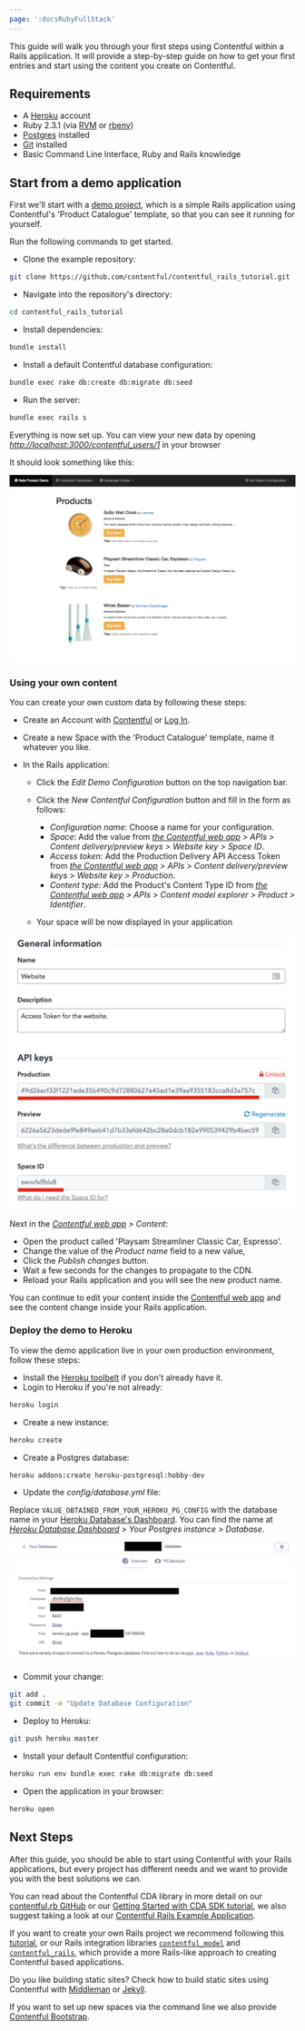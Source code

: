 ```yaml
---
page: ':docsRubyFullStack'
---
```


This guide will walk you through your first steps using Contentful within a Rails application. It will provide a step-by-step guide on how to get your first entries and start using the content you create on Contentful.

## Requirements

- A [Heroku][8] account
- Ruby 2.3.1 (via [RVM][16] or [rbenv][17])
- [Postgres][18] installed
- [Git][19] installed
- Basic Command Line Interface, Ruby and Rails knowledge

## Start from a demo application

First we'll start with a [demo project][10], which is a simple Rails application using Contentful's 'Product Catalogue' template, so that you can see it running for yourself.

Run the following commands to get started.

- Clone the example repository:

~~~bash
git clone https://github.com/contentful/contentful_rails_tutorial.git
~~~

- Navigate into the repository's directory:

~~~bash
cd contentful_rails_tutorial
~~~

- Install dependencies:

~~~bash
bundle install
~~~

- Install a default Contentful database configuration:

~~~bash
bundle exec rake db:create db:migrate db:seed
~~~

- Run the server:

~~~bash
bundle exec rails s
~~~

Everything is now set up. You can view your new data by opening [_http://localhost:3000/contentful_users/1_][11] in your browser

It should look something like this:

![Rails Demo Application](./default_website.png)

### Using your own content

You can create your own custom data by following these steps:

- Create an Account with [Contentful][12] or [Log In][13].
- Create a new Space with the 'Product Catalogue' template, name it whatever you like.
- In the Rails application:

  - Click the _Edit Demo Configuration_ button on the top navigation bar.
  - Click the _New Contentful Configuration_ button and fill in the form as follows:

    - _Configuration name_: Choose a name for your configuration.
    - _Space_: Add the value from _[the Contentful web app][13] > APIs > Content delivery/preview keys > Website key > Space ID_.
    - _Access token_: Add the Production Delivery API Access Token from _[the Contentful web app][13] > APIs > Content delivery/preview keys > Website key > Production_.
    - _Content type_: Add the Product's Content Type ID from _[the Contentful web app][13] > APIs > Content model explorer > Product > Identifier_.

  - Your space will be now displayed in your application

![Keys Page](keys_and_ids.png)

Next in the _[Contentful web app][13] > Content_:

- Open the product called 'Playsam Streamliner Classic Car, Espresso'.
- Change the value of the _Product name_ field to a new value,
- Click the _Publish changes_ button.
- Wait a few seconds for the changes to propagate to the CDN.
- Reload your Rails application and you will see the new product name.

You can continue to edit your content inside the [Contentful web app][13] and see the content change inside your Rails application.

### Deploy the demo to Heroku

To view the demo application live in your own production environment, follow these steps:

- Install the [Heroku toolbelt](https://devcenter.heroku.com/articles/heroku-command-line#download-and-install) if you don't already have it.
- Login to Heroku if you're not already:

~~~bash
heroku login
~~~

- Create a new instance:

~~~bash
heroku create
~~~

- Create a Postgres database:

~~~bash
heroku addons:create heroku-postgresql:hobby-dev
~~~

- Update the _config/database.yml_ file:

Replace `VALUE_OBTAINED_FROM_YOUR_HEROKU_PG_CONFIG` with the database name in your [Heroku Database's Dashboard][20]. You can find the name at _[Heroku Database Dashboard][20] > Your Postgres instance > Database_.

![Heroku Database Name](./database_name.png)

- Commit your change:

~~~bash
git add .
git commit -m "Update Database Configuration"
~~~

- Deploy to Heroku:

~~~bash
git push heroku master
~~~

- Install your default Contentful configuration:

~~~bash
heroku run env bundle exec rake db:migrate db:seed
~~~

- Open the application in your browser:

~~~bash
heroku open
~~~

## Next Steps

After this guide, you should be able to start using Contentful with your Rails applications, but every project has different needs and we want to provide you with the best solutions we can.

You can read about the Contentful CDA library in more detail on our [contentful.rb GitHub][1] or our [Getting Started with CDA SDK tutorial][15], we also suggest taking a look at our [Contentful Rails Example Application][10].

If you want to create your own Rails project we recommend following this [tutorial][14], or our Rails integration libraries [`contentful_model`][2] and [`contentful_rails`][3], which provide a more Rails-like approach to creating Contentful based applications.

Do you like building static sites? Check how to build static sites using Contentful with [Middleman][4] or [Jekyll][5].

If you want to set up new spaces via the command line we also provide [Contentful Bootstrap][6].

[1]: https://github.com/contentful/contentful.rb
[10]: https://github.com/contentful/contentful_rails_tutorial
[11]: http://localhost:3000/contentful_users/1
[12]: https://www.contentful.com/sign-up/#starter
[13]: https://app.contentful.com
[14]: /developers/docs/ruby/tutorials/create-your-own-rails-app/
[15]: /developer/docs/ruby/tutorials/getting-started-with-contentful-and-ruby/
[16]: https://rvm.io/rvm/install
[17]: https://github.com/rbenv/rbenv#installation
[18]: https://wiki.postgresql.org/wiki/Detailed_installation_guides
[19]: https://git-scm.com/book/en/v2/Getting-Started-Installing-Git
[2]: https://github.com/contentful/contentful_model
[20]: https://postgres.heroku.com/databases
[3]: https://github.com/contentful/contentful_rails
[4]: https://github.com/contentful/contentful_middleman_examples
[5]: https://github.com/contentful/contentful_jekyll_examples
[6]: https://github.com/contentful/contentful-bootstrap.rb
[7]: /developers/docs/references/content-delivery-api/#/reference/search-parameters
[8]: https://heroku.com
[9]: https://devcenter.heroku.com/articles/getting-started-with-rails4
